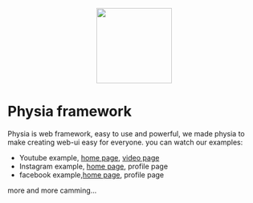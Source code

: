 
<p align="center">
  <a href="https://physia.github.io/framework">
    <img src="https://physia.github.io/framework/physia-en.jpg" height="150">
  </a>
</p>

# Physia framework

Physia is web framework, easy to use and powerful,
we made physia to make creating web-ui easy for everyone.
you can watch our examples:
* Youtube example, [home page](https://physia.github.io/framework/example/youtube/index.html), [video page](https://physia.github.io/framework/example/youtube/watch.html)
* Instagram example, [home page](https://physia.github.io/framework/example/instagram/index.html), profile page
* facebook example,[home page](https://physia.github.io/framework/example/facebook/index.html), profile page

 more and more camming...
